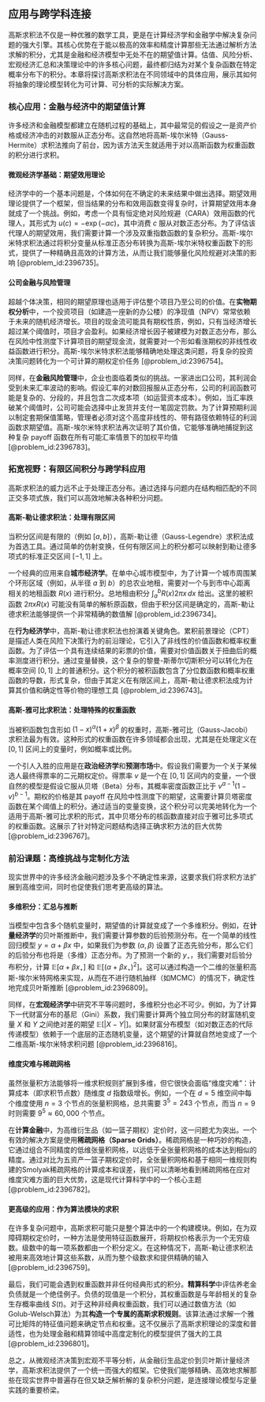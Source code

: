 ## 应用与跨学科连接

高斯求积法不仅是一种优雅的数学工具，更是在计算经济学和金融学中解决复杂问题的强大引擎。其核心优势在于能以极高的效率和精度计算那些无法通过解析方法求解的积分，尤其是金融和经济模型中无处不在的期望值计算。估值、风险分析、宏观经济汇总和决策理论中的许多核心问题，最终都归结为对某个复杂函数在特定概率分布下的积分。本章将探讨高斯求积法在不同领域中的具体应用，展示其如何将抽象的理论模型转化为可计算、可分析的实际解决方案。

### 核心应用：金融与经济中的期望值计算

许多经济和金融模型都建立在随机过程的基础上，其中最常见的假设之一是资产价格或经济冲击的对数服从正态分布。这自然地将高斯-埃尔米特（Gauss-Hermite）求积法推向了前台，因为该方法天生就适用于对以高斯函数为权重函数的积分进行求积。

#### 微观经济学基础：期望效用理论

经济学中的一个基本问题是，个体如何在不确定的未来结果中做出选择。期望效用理论提供了一个框架，但当结果的分布和效用函数变得复杂时，计算期望效用本身就成了一个挑战。例如，考虑一个具有恒定绝对风险规避（CARA）效用函数的代理人，其形式为 $u(c) = -\exp(-\alpha c)$，其中消费 $c$ 服从对数正态分布。为了评估该代理人的期望效用，我们需要计算一个涉及双重指数函数的复杂积分。高斯-埃尔米特求积法通过将积分变量从标准正态分布转换为高斯-埃尔米特权重函数下的形式，提供了一种精确且高效的计算方法，从而让我们能够量化风险规避对决策的影响 [@problem_id:2396735]。

#### 公司金融与风险管理

超越个体决策，相同的期望原理也适用于评估整个项目乃至公司的价值。在**实物期权分析**中，一个投资项目（如建造一座新的办公楼）的净现值（NPV）常常依赖于未来的随机经济增长。项目的现金流可能具有期权性质，例如，只有当经济增长超过某个阈值时，项目才会盈利。如果经济增长因子被建模为对数正态分布，那么在风险中性测度下计算项目的期望现金流，就需要对一个形如看涨期权的非线性收益函数进行积分。高斯-埃尔米特求积法能够精确地处理这类问题，将复杂的投资决策问题转化为一个可计算的期权定价任务 [@problem_id:2396754]。

同样，在**金融风险管理**中，企业也面临着类似的挑战。一家进出口公司，其利润会受到未来汇率波动的影响。假设汇率的对数回报服从正态分布，公司的利润函数可能是复杂的、分段的，并且包含二次成本项（如运营资本成本）。例如，当汇率跌破某个阈值时，公司可能会选择中止发货并支付一笔固定罚款。为了计算预期利润以制定套期保值策略，管理者必须对这个高度非线性的、带有路径依赖特征的利润函数求期望值。高斯-埃尔米特求积法再次证明了其价值，它能够准确地捕捉到这种复杂 payoff 函数在所有可能汇率情景下的加权平均值 [@problem_id:2396783]。

### 拓宽视野：有限区间积分与跨学科应用

高斯求积法的威力远不止于处理正态分布。通过选择与问题内在结构相匹配的不同正交多项式族，我们可以高效地解决各种积分问题。

#### 高斯-勒让德求积法：处理有限区间

当积分区间是有限的（例如 $[a, b]$），高斯-勒让德（Gauss-Legendre）求积法成为首选工具。通过简单的仿射变换，任何有限区间上的积分都可以映射到勒让德多项式的标准正交区间 $[-1, 1]$ 上。

一个经典的应用来自**城市经济学**。在单中心城市模型中，为了计算一个城市周围某个环形区域（例如，从半径 $a$ 到 $b$）的总农业地租，需要对一个与到市中心距离相关的地租函数 $R(x)$ 进行积分。总地租由积分 $\int_a^b R(x) 2\pi x \, dx$ 给出。这里的被积函数 $2\pi x R(x)$ 可能没有简单的解析原函数，但由于积分区间是确定的，高斯-勒让德求积法能够提供一个非常精确的数值解 [@problem_id:2396734]。

在**行为经济学**中，高斯-勒让德求积法也扮演着关键角色。累积前景理论（CPT）是描述人类在风险下决策行为的前沿理论，它引入了非线性的价值函数和概率权重函数。为了评估一个具有连续结果的彩票的价值，需要对价值函数关于扭曲后的概率测度进行积分。通过变量替换，这个复杂的黎曼-斯蒂尔切斯积分可以转化为在概率空间 $[0, 1]$ 上的普通积分。这个积分的被积函数包含了分位数函数和概率权重函数的导数，形式复杂，但由于其定义在有限区间上，高斯-勒让德求积法成为计算其价值和确定性等价物的理想工具 [@problem_id:2396743]。

#### 高斯-雅可比求积法：处理特殊的权重函数

当被积函数包含形如 $(1-x)^\alpha (1+x)^\beta$ 的权重时，高斯-雅可比（Gauss-Jacobi）求积法最为有效。这种形式的权重函数在许多领域都会出现，尤其是在处理定义在 $[0, 1]$ 区间上的变量时，例如概率或比例。

一个引人入胜的应用是在**政治经济学**和**预测市场**中。假设我们需要为一个关于某候选人最终得票率的二元期权定价。得票率 $v$ 是一个在 $[0, 1]$ 区间内的变量，一个很自然的模型是假设它服从贝塔（Beta）分布，其概率密度函数正比于 $v^{a-1}(1-v)^{b-1}$。期权的价格是其 payoff 在风险中性测度下的期望，这需要计算贝塔密度函数在某个阈值上的积分。通过适当的变量变换，这个积分可以完美地转化为一个适用于高斯-雅可比求积的形式，其中贝塔分布的核函数直接对应于雅可比多项式的权重函数。这展示了针对特定问题结构选择正确求积方法的巨大优势 [@problem_id:2396767]。

### 前沿课题：高维挑战与定制化方法

现实世界中的许多经济金融问题涉及多个不确定性来源，这要求我们将求积方法扩展到高维空间，同时也促使我们思考更高级的算法。

#### 多维积分：汇总与推断

当模型中包含多个随机变量时，期望值的计算就变成了一个多维积分。例如，在**计量经济学**的贝叶斯推断中，我们需要计算参数的后验预测分布。在一个简单的线性回归模型 $y = \alpha + \beta x$ 中，如果我们为参数 $(\alpha, \beta)$ 设置了正态先验分布，那么它们的后验分布也将是（多维）正态分布。为了预测一个新的 $y_\star$，我们需要对后验分布积分，计算 $\mathbb{E}[\alpha + \beta x_\star]$ 和 $\mathbb{E}[(\alpha + \beta x_\star)^2]$。这可以通过构造一个二维的张量积高斯-埃尔米特网格来实现，从而在不进行随机抽样（如MCMC）的情况下，确定性地完成贝叶斯推断 [@problem_id:2396809]。

同样，在**宏观经济学**中研究不平等问题时，多维积分也必不可少。例如，为了计算下一代财富分布的基尼（Gini）系数，我们需要计算两个独立同分布的财富随机变量 $X$ 和 $Y$ 之间绝对差的期望 $\mathbb{E}[|X - Y|]$。如果财富分布模型（如对数正态的代际传递模型）依赖于一个底层的正态随机变量，这个期望的计算就自然地变成了一个二维高斯-埃尔米特求积问题 [@problem_id:2396816]。

#### 维度灾难与稀疏网格

虽然张量积方法能够将一维求积规则扩展到多维，但它很快会面临“维度灾难”：计算成本（即求积节点数）随维度 $d$ 指数级增长。例如，一个在 $d=5$ 维空间中每个维度使用 $n=3$ 个节点的张量积网格，总共需要 $3^5=243$ 个节点，而当 $n=9$ 时则需要 $9^5 \approx 60,000$ 个节点。

在**计算金融**中，为高维衍生品（如一篮子期权）定价时，这一问题尤为突出。一个有效的解决方案是使用**稀疏网格（Sparse Grids）**。稀疏网格是一种巧妙的构造，它通过组合不同精度的低维张量积网格，以远低于全张量积网格的成本达到相似的精度。通过对比为五资产一篮子期权定价时，全张量积网格和基于相同一维规则构建的Smolyak稀疏网格的计算成本和误差，我们可以清晰地看到稀疏网格在应对维度灾难方面的巨大优势，这是现代计算科学中的一个核心主题 [@problem_id:2396782]。

#### 更高级的应用：作为算法模块的求积

在许多复杂问题中，高斯求积可能只是整个算法中的一个构建模块。例如，在为双障碍期权定价时，一种方法是使用特征函数展开，将期权价格表示为一个无穷级数。级数中的每一项系数都由一个积分定义。在这种情况下，高斯-勒让德求积法被用来高效地计算这些系数，从而为整个级数求和提供精确的输入 [@problem_id:2396759]。

最后，我们可能会遇到权重函数并非任何经典形式的积分。**精算科学**中评估养老金负债就是一个绝佳例子。负债的现值是一个积分，其权重函数是与年龄相关的复杂生存概率曲线 $S(t)$。对于这种非经典权重函数，我们可以通过数值方法（如Golub-Welsch算法）为其**构造一个专属的高斯求积规则**。该算法通过求解一个雅可比矩阵的特征值问题来确定节点和权重。这不仅展示了高斯求积理论的深度和普适性，也为处理金融和精算领域中高度定制化的模型提供了强大的工具 [@problem_id:2396801]。

总之，从微观经济决策到宏观不平等分析，从金融衍生品定价到贝叶斯计量经济学，高斯求积法提供了一个统一而强大的框架。它使我们能够精确、高效地求解那些在现实世界中普遍存在但又缺乏解析解的复杂积分问题，是连接理论模型与定量实践的重要桥梁。